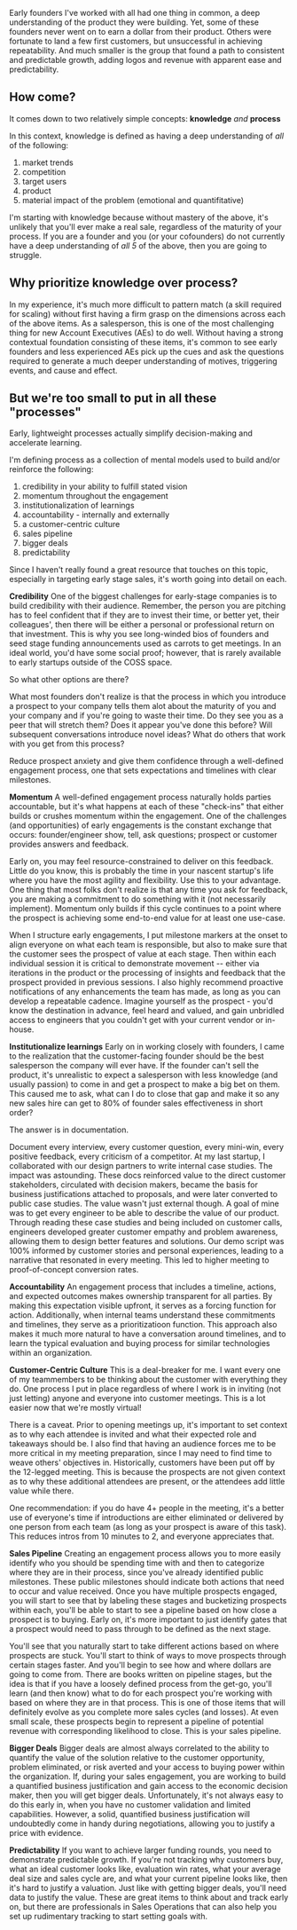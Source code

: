 Early founders I've worked with all had one thing in common, a deep understanding of the product they were building. Yet, some of these founders never went on to earn a dollar from their product. Others were fortunate to land a few first customers, but unsuccessful in achieving repeatability. And much smaller is the group that found a path to consistent and predictable growth, adding logos and revenue with apparent ease and predictability. 

## How come?

It comes down to two relatively simple concepts: **knowledge** *and* **process**

In this context, knowledge is defined as having a deep understanding of *all* of the following:
1. market trends
2. competition
3. target users
4. product
5. material impact of the problem (emotional and quantifitative)

I'm starting with knowledge because without mastery of the above, it's unlikely that you'll ever make a real sale, regardless of the maturity of your process. If you are a founder and you (or your cofounders) do not currently have a deep understanding of *all 5* of the above, then you are going to struggle. 

## Why prioritize knowledge over process?

In my experience, it's much more difficult to pattern match (a skill required for scaling) without first having a firm grasp on the dimensions across each of the above items. As a salesperson, this is one of the most challenging thing for new Account Executives (AEs) to do well. Without having a strong contextual foundation consisting of these items, it's common to see early founders and less experienced AEs pick up the cues and ask the questions required to generate a much deeper understanding of motives, triggering events, and cause and effect.  

## But we're too small to put in all these "processes"

Early, lightweight processes actually simplify decision-making and accelerate learning. 

I'm defining process as a collection of mental models used to build and/or reinforce the following:
1. credibility in your ability to fulfill stated vision
2. momentum throughout the engagement
3. institutionalization of learnings
4. accountability - internally and externally
5. a customer-centric culture
6. sales pipeline
7. bigger deals
8. predictability

Since I haven't really found a great resource that touches on this topic, especially in targeting early stage sales, it's worth going into detail on each.

**Credibility**
One of the biggest challenges for early-stage companies is to build credibility with their audience. Remember, the person you are pitching has to feel confident that if they are to invest their time, or better yet, their colleagues', then there will be either a personal or professional return on that investment. This is why you see long-winded bios of founders and seed stage funding announcements used as carrots to get meetings. In an ideal world, you'd have some social proof; however, that is rarely available to early startups outside of the COSS space. 

So what other options are there? 

What most founders don't realize is that the process in which you introduce a prospect to your company tells them alot about the maturity of you and your company and if you're going to waste their time. Do they see you as a peer that will stretch them? Does it appear you've done this before? Will subsequent conversations introduce novel ideas? What do others that work with you get from this process? 

Reduce prospect anxiety and give them confidence through a well-defined engagement process, one that sets expectations and timelines with clear milestones.

**Momentum**
A well-defined engagement process naturally holds parties accountable, but it's what happens at each of these "check-ins" that either builds or crushes momentum within the engagement. One of the challenges (and opportunities) of early engagements is the constant exchange that occurs: founder/engineer show, tell, ask questions; prospect or customer provides answers and feedback. 

Early on, you may feel resource-constrained to deliver on this feedback. Little do you know, this is probably the time in your nascent startup's life where you have the most agility and flexibility. Use this to your advantage. One thing that most folks don't realize is that any time you ask for feedback, you are making a commitment to do something with it (not necessarily implement). Momentum only builds if this cycle continues to a point where the prospect is achieving some end-to-end value for at least one use-case. 

When I structure early engagements, I put milestone markers at the onset to align everyone on what each team is responsible, but also to make sure that the customer sees the prospect of value at each stage. Then within each individual session it is critical to demonstrate movement -- either via iterations in the product or the processing of insights and feedback that the prospect provided in previous sessions. I also highly recommend proactive notifications of any enhancements the team has made, as long as you can develop a repeatable cadence. Imagine yourself as the prospect - you'd know the destination in advance, feel heard and valued, and gain unbridled access to engineers that you couldn't get with your current vendor or in-house. 

**Institutionalize learnings**
Early on in working closely with founders, I came to the realization that the customer-facing founder should be the best salesperson the company will ever have. If the founder can't sell the product, it's unrealistic to expect a salesperson with less knowledge (and usually passion) to come in and get a prospect to make a big bet on them. This caused me to ask, what can I do to close that gap and make it so any new sales hire can get to 80% of founder sales effectiveness in short order? 

The answer is in documentation. 

Document every interview, every customer question, every mini-win, every positive feedback, every criticism of a competitor. At my last startup, I collaborated with our design partners to write internal case studies. The impact was astounding. These docs reinforced value to the direct customer stakeholders, circulated with decision makers, became the basis for business justifications attached to proposals, and were later converted to public case studies. The value wasn't just external though. A goal of mine was to get every engineer to be able to describe the value of our product. Through reading these case studies and being included on customer calls, engineers developed greater customer empathy and problem awareness, allowing them to design better features and solutions. Our demo script was 100% informed by customer stories and personal experiences, leading to a narrative that resonated in every meeting. This led to higher meeting to proof-of-concept conversion rates. 

**Accountability**
An engagement process that includes a timeline, actions, and expected outcomes makes ownership transparent for all parties. By making this expectation visible upfront, it serves as a forcing function for action. Additionally, when internal teams understand these commitments and timelines, they serve as a prioritizatioon function. This approach also makes it much more natural to have a conversation around timelines, and to learn the typical evaluation and buying process for similar technologies within an organization. 

**Customer-Centric Culture**
This is a deal-breaker for me. I want every one of my teammembers to be thinking about the customer with everything they do. One process I put in place regardless of where I work is in inviting (not just letting) anyone and everyone into customer meetings. This is a lot easier now that we're mostly virtual!

There is a caveat. Prior to opening meetings up, it's important to set context as to why each attendee is invited and what their expected role and takeaways should be. I also find that having an audience forces me to be more critical in my meeting preparation, since I may need to find time to weave others' objectives in. Historically, customers have been put off by the 12-legged meeting. This is because the prospects are not given context as to why these additional attendees are present, or the attendees add little value while there. 

One recommendation: if you do have 4+ people in the meeting, it's a better use of everyone's time if introductions are either eliminated or delivered by one person from each team (as long as your prospect is aware of this task). This reduces intros from 10 minutes to 2, and everyone appreciates that. 

**Sales Pipeline**
Creating an engagement process allows you to more easily identify who you should be spending time with and then to categorize where they are in their process, since you've already identified public milestones. These public milestones should indicate both actions that need to occur and value received. Once you have multiple prospects engaged, you will start to see that by labeling these stages and bucketizing prospects within each, you'll be able to start to see a pipeline based on how close a prospect is to buying. Early on, it's more important to just identify gates that a prospect would need to pass through to be defined as the next stage. 

You'll see that you naturally start to take different actions based on where prospects are stuck. You'll start to think of ways to move prospects through certain stages faster. And you'll begin to see how and where dollars are going to come from. There are books written on pipeline stages, but the idea is that if you have a loosely defined process from the get-go, you'll learn (and then know) what to do for each prospect you're working with based on where they are in that process. This is one of those items that will definitely evolve as you complete more sales cycles (and losses). At even small scale, these prospects begin to represent a pipeline of potential revenue with corresponding likelihood to close. This is your sales pipeline. 

**Bigger Deals**
Bigger deals are almost always correlated to the ability to quantify the value of the solution relative to the customer opportunity, problem eliminated, or risk averted and your access to buying power within the organization. If, during your sales engagement, you are working to build a quantified business justification and gain access to the economic decision maker, then you will get bigger deals. Unfortunately, it's not always easy to do this early in, when you have no customer validation and limited capabilities. However, a solid, quantified business justification will undoubtedly come in handy during negotiations, allowing you to justify a price with evidence.

**Predictability**
If you want to achieve larger funding rounds, you need to demonstrate predictable growth. If you're not tracking why customers buy, what an ideal customer looks like, evaluation win rates, what your average deal size and sales cycle are, and what your current pipeline looks like, then it's hard to justify a valuation. Just like with getting bigger deals, you'll need data to justify the value. These are great items to think about and track early on, but there are professionals in Sales Operations that can also help you set up rudimentary tracking to start setting goals with. 






